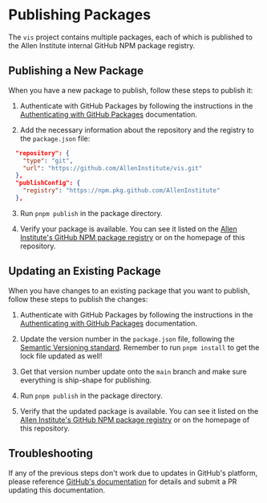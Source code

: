 # Publishing Packages

The `vis` project contains multiple packages, each of which is published to the Allen Institute internal GitHub NPM package registry.

## Publishing a New Package

When you have a new package to publish, follow these steps to publish it:

1. Authenticate with GitHub Packages by following the instructions in the [Authenticating with GitHub Packages](authenticating.md) documentation.

2. Add the necessary information about the repository and the registry to the `package.json` file:

```json
  "repository": {
    "type": "git",
    "url": "https://github.com/AllenInstitute/vis.git"
  },
  "publishConfig": {
    "registry": "https://npm.pkg.github.com/AllenInstitute"
  },
```

3. Run `pnpm publish` in the package directory.

4. Verify your package is available. You can see it listed on the [Allen Institute's GitHub NPM package registry](https://github.com/orgs/AllenInstitute/packages) or on the homepage of this repository.

## Updating an Existing Package

When you have changes to an existing package that you want to publish, follow these steps to publish the changes:

1. Authenticate with GitHub Packages by following the instructions in the [Authenticating with GitHub Packages](authenticating.md) documentation.

2. Update the version number in the `package.json` file, following the [Semantic Versioning standard](https://semver.org/). Remember to run `pnpm install` to get the lock file updated as well!

3. Get that version number update onto the `main` branch and make sure everything is ship-shape for publishing.

4. Run `pnpm publish` in the package directory.

5. Verify that the updated package is available. You can see it listed on the [Allen Institute's GitHub NPM package registry](https://github.com/orgs/AllenInstitute/packages) or on the homepage of this repository.

## Troubleshooting

If any of the previous steps don't work due to updates in GitHub's platform, please reference [GitHub's documentation](https://docs.github.com/en/packages/working-with-a-github-packages-registry/working-with-the-npm-registry) for details and submit a PR updating this documentation.
